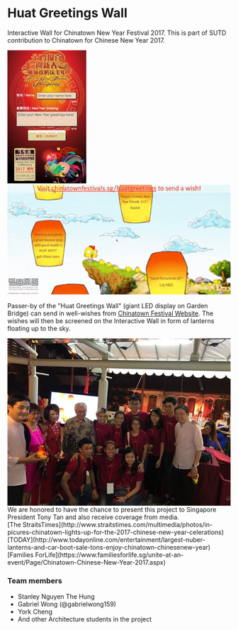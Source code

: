 # Huat Greetings Wall

Interactive Wall for Chinatown New Year Festival 2017. This is part of SUTD contribution to Chinatown for Chinese New Year 2017.

![portal](./docs/img/cny.jpg)
![big display](./docs/img/cny.gif)

Passer-by of the "Huat Greetings Wall" (giant LED display on Garden Bridge) can send in well-wishes from [Chinatown Festival Website](http://chinatownfestivals.sg/huatgreetings/). The wishes will then be screened on the Interactive Wall in form of lanterns floating up to the sky.

<img align="right" src="./docs/img/presentation.jpg" />
We are honored to have the chance to present this project to Singapore President Tony Tan and also receive coverage from media.
<br/>
[The StraitsTimes](http://www.straitstimes.com/multimedia/photos/in-picures-chinatown-lights-up-for-the-2017-chinese-new-year-celerations)
<br/>
[TODAY](http://www.todayonline.com/entertainment/largest-nuber-lanterns-and-car-boot-sale-tons-enjoy-chinatown-chinesenew-year)
<br/>
[Families ForLife](https://www.familiesforlife.sg/unite-at-an-event/Page/Chinatown-Chinese-New-Year-2017.aspx)
<br/>

### Team members

- Stanley Nguyen The Hung
- Gabriel Wong (@gabrielwong159)
- York Cheng
- And other Architecture students in the project 